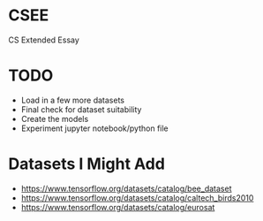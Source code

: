 # CSEE
CS Extended Essay

# TODO
* Load in a few more datasets
* Final check for dataset suitability
* Create the models
* Experiment jupyter notebook/python file

# Datasets I Might Add
* https://www.tensorflow.org/datasets/catalog/bee_dataset
* https://www.tensorflow.org/datasets/catalog/caltech_birds2010
* https://www.tensorflow.org/datasets/catalog/eurosat